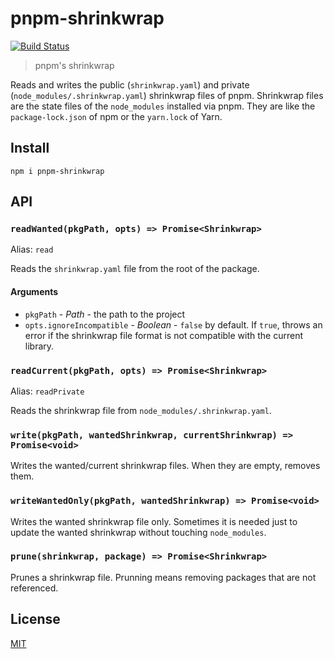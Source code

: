 # pnpm-shrinkwrap

[![Build Status](https://travis-ci.org/pnpm/pnpm-shrinkwrap.svg?branch=master)](https://travis-ci.org/pnpm/pnpm-shrinkwrap)

> pnpm's shrinkwrap

Reads and writes the public (`shrinkwrap.yaml`) and private (`node_modules/.shrinkwrap.yaml`) shrinkwrap files of pnpm.
Shrinkwrap files are the state files of the `node_modules` installed via pnpm. They are like
the `package-lock.json` of npm or the `yarn.lock` of Yarn.

## Install

```
npm i pnpm-shrinkwrap
```

## API

### `readWanted(pkgPath, opts) => Promise<Shrinkwrap>`

Alias: `read`

Reads the `shrinkwrap.yaml` file from the root of the package.

#### Arguments

* `pkgPath` - *Path* - the path to the project
* `opts.ignoreIncompatible` - *Boolean* - `false` by default. If `true`, throws an error
if the shrinkwrap file format is not compatible with the current library.

### `readCurrent(pkgPath, opts) => Promise<Shrinkwrap>`

Alias: `readPrivate`

Reads the shrinkwrap file from `node_modules/.shrinkwrap.yaml`.

### `write(pkgPath, wantedShrinkwrap, currentShrinkwrap) => Promise<void>`

Writes the wanted/current shrinkwrap files. When they are empty, removes them.

### `writeWantedOnly(pkgPath, wantedShrinkwrap) => Promise<void>`

Writes the wanted shrinkwrap file only. Sometimes it is needed just to update the wanted shrinkwrap
without touching `node_modules`.

### `prune(shrinkwrap, package) => Promise<Shrinkwrap>`

Prunes a shrinkwrap file. Prunning means removing packages that are not referenced.

## License

[MIT](LICENSE)

